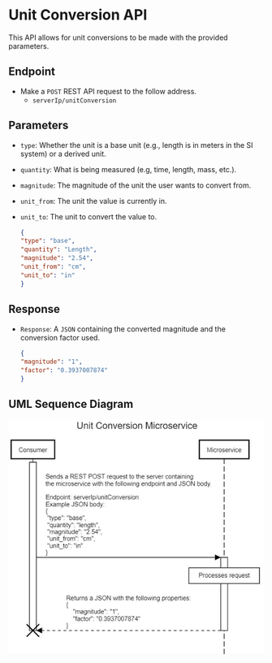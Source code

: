 # Unit Conversion API

This API allows for unit conversions to be made with the provided parameters.

## Endpoint
- Make a `POST` REST API request to the follow address.
    - `serverIp/unitConversion`

## Parameters
- `type`: Whether the unit is a base unit (e.g., length is in meters in the SI system) or a derived unit.
- `quantity`: What is being measured (e.g, time, length, mass, etc.).
- `magnitude`: The magnitude of the unit the user wants to convert from.
- `unit_from`: The unit the value is currently in.
- `unit_to`: The unit to convert the value to.

    ```json
    {
    "type": "base",
    "quantity": "Length", 
    "magnitude": "2.54",
    "unit_from": "cm",
    "unit_to": "in"
    }
    ```

## Response
- `Response`: A `JSON` containing the converted magnitude and the conversion factor used.
    
    ```json
    {
    "magnitude": "1",
    "factor": "0.3937007874"
    }
    ```

## UML Sequence Diagram
![UML Sequence Diagram](UmlSeq.JPG "UML Sequence Diagram")



<!-- title Unit Conversion Microservice
participant Consumer
participant Microservice

activate Consumer
Consumer->Microservice:Sends a REST POST request to the server containing\nthe microservice with the following endpoint and JSON body.\n\nEndpoint: serverIp/unitConversion\nExample JSON body:\n{\n "type": "base",\n "quantity": "length", \n "magnitude": "2.54",\n "unit_from": "cm",\n "unit_to": "in"\n}
activate Microservice
box over Microservice:Processes request
Microservice-(Remove me)->Consumer:Returns a JSON with the following properties:\n{\n    "magnitude": "1",\n    "factor": "0.3937007874"\n}
deactivate Microservice
deactivate Consumer
destroy Consumer -->
